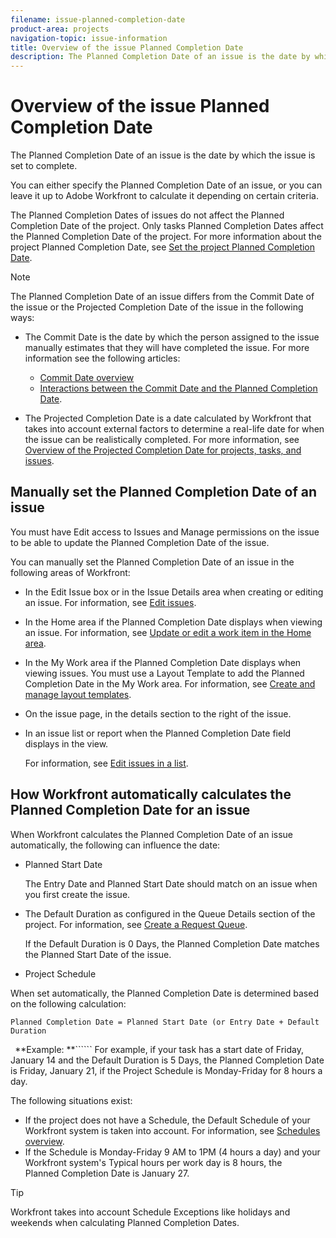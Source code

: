 ```yaml
---
filename: issue-planned-completion-date
product-area: projects
navigation-topic: issue-information
title: Overview of the issue Planned Completion Date
description: The Planned Completion Date of an issue is the date by which the issue is set to complete.
---
```


# Overview of the issue Planned Completion Date

The Planned Completion Date of an issue is the date by which the issue is set to complete. 

You can either specify the Planned Completion Date of an issue, or you can leave it up to Adobe Workfront to calculate it depending on certain criteria.&nbsp;

The Planned Completion Dates of issues do not affect the Planned Completion&nbsp;Date of the project. Only tasks Planned Completion Dates affect the Planned Completion Date of the project.&nbsp;For more information about the project Planned Completion Date, see [Set the project Planned Completion Date](../../../manage-work/projects/planning-a-project/project-planned-completion-date.md).

>[!NOTE]
>
>The Planned Completion Date of an issue differs from the Commit Date of the issue or the Projected Completion Date of the issue in the following ways:
>
>* The&nbsp;Commit Date is the date by which the person assigned to the issue manually estimates that they will have completed the issue. For more information see the following articles:
>
>   * [Commit Date overview](../../../manage-work/projects/updating-work-in-a-project/overview-of-commit-dates.md) 
>   * [Interactions between the Commit Date and the Planned Completion Date](../../../manage-work/projects/updating-work-in-a-project/interactions-between-commit-and-planned-completion-dates.md).
>
>* The Projected Completion Date is a date calculated by Workfront that takes into account external factors to determine a real-life date for when the issue can be realistically completed. For more information, see [Overview of the Projected Completion Date for projects, tasks, and issues](../../../manage-work/projects/planning-a-project/project-projected-completion-date.md).
>

## Manually set the Planned Completion Date of an issue

You must have Edit access to Issues and Manage permissions on the issue to be able to update the Planned Completion Date of the issue.

You can manually set the Planned Completion Date&nbsp;of an issue in the following areas of Workfront:

* In the Edit Issue box or in the Issue Details area when creating or editing an issue.&nbsp;For information, see [Edit issues](../../../manage-work/issues/manage-issues/edit-issues.md).
* In the Home area if the Planned Completion Date displays when viewing an issue. For information, see [Update or edit a work item in the Home area](../../../workfront-basics/using-home/using-the-home-area/update-and-edit-work-item-home.md).
* In the My Work area if the Planned Completion Date displays when viewing issues. You must use a Layout Template to add the Planned Completion Date in the My Work area. For information, see [Create and manage layout templates](../../../administration-and-setup/customize-workfront/use-layout-templates/create-and-manage-layout-templates.md).
* On the issue page, in the details section to the right of the issue. 
* In an issue list or report when the Planned Completion Date field displays in the view.

  For information, see [Edit issues in a list](../../../manage-work/issues/manage-issues/edit-issues-in-a-list.md).

## How Workfront automatically calculates the Planned Completion Date for an issue

When Workfront calculates the Planned&nbsp;Completion Date of an issue automatically, the following can influence the date:

* Planned&nbsp;Start Date

  The Entry Date and Planned Start&nbsp;Date should match on an issue when you first create the issue.

* The Default Duration as configured in the Queue Details section of the project.&nbsp;For information, see [Create a Request Queue](../../../manage-work/requests/create-and-manage-request-queues/create-request-queue.md).

  If the Default Duration is 0&nbsp;Days, the Planned Completion&nbsp;Date matches the Planned Start Date of the issue.

* Project Schedule

When set automatically, the Planned Completion Date&nbsp;is determined based on the following calculation:&nbsp;

```
Planned Completion Date = Planned Start Date (or Entry Date + Default Duration
```

``` ```**Example: **`````` For example, if your task has a start date of Friday, January 14 and the Default Duration is 5 Days, the Planned Completion Date is Friday, January 21, if the Project&nbsp;Schedule is Monday-Friday for 8 hours a day.

The following situations exist:

* If the project does not have a Schedule, the Default Schedule of your Workfront system is taken into account. For information, see [Schedules overview](../../../administration-and-setup/set-up-workfront/configure-timesheets-schedules/schedules-overview.md).
* If the Schedule is Monday-Friday 9 AM to 1PM (4 hours a day) and your Workfront system's Typical hours per work day is 8 hours, the Planned&nbsp;Completion&nbsp;Date is January 27.

>[!TIP]
>
>Workfront takes into account Schedule Exceptions like holidays and weekends when calculating Planned&nbsp;Completion Dates.

&nbsp;
